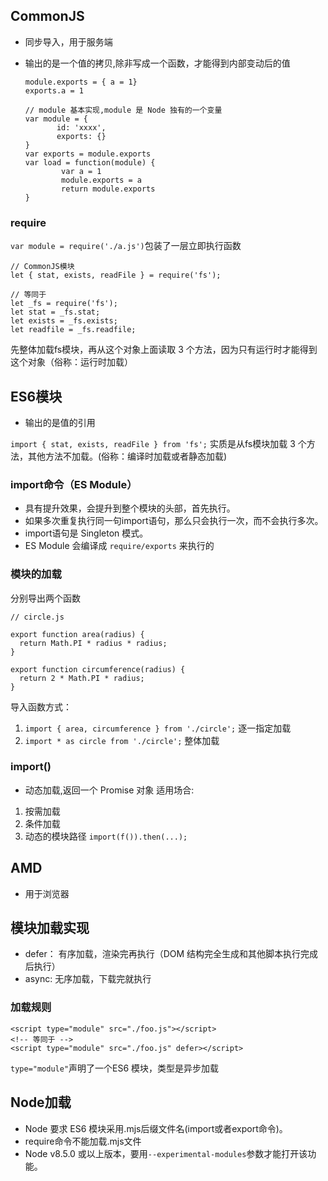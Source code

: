 ## CommonJS
- 同步导入，用于服务端

- 输出的是一个值的拷贝,除非写成一个函数，才能得到内部变动后的值

    ```
    module.exports = { a = 1}
    exports.a = 1
    
    // module 基本实现,module 是 Node 独有的一个变量
    var module = {
           id: 'xxxx',
           exports: {}
    }
    var exports = module.exports
    var load = function(module) {
            var a = 1
            module.exports = a
            return module.exports
    }
    ```
    

### require
`var module = require('./a.js')`包装了一层立即执行函数
```
// CommonJS模块
let { stat, exists, readFile } = require('fs');

// 等同于
let _fs = require('fs');
let stat = _fs.stat;
let exists = _fs.exists;
let readfile = _fs.readfile;

```
先整体加载fs模块，再从这个对象上面读取 3 个方法，因为只有运行时才能得到这个对象（俗称：运行时加载）


## ES6模块
- 输出的是值的引用

`import { stat, exists, readFile } from 'fs';` 实质是从fs模块加载 3 个方法，其他方法不加载。(俗称：编译时加载或者静态加载)

### import命令（ES Module）
- 具有提升效果，会提升到整个模块的头部，首先执行。
- 如果多次重复执行同一句import语句，那么只会执行一次，而不会执行多次。
- import语句是 Singleton 模式。
- ES Module 会编译成 `require/exports` 来执行的

### 模块的加载

分别导出两个函数

```
// circle.js

export function area(radius) {
  return Math.PI * radius * radius;
}

export function circumference(radius) {
  return 2 * Math.PI * radius;
}
```

导入函数方式：
1. `import { area, circumference } from './circle';` 逐一指定加载
2. `import * as circle from './circle';` 整体加载

### import()
- 动态加载,返回一个 Promise 对象
适用场合: 
1. 按需加载
2. 条件加载
3. 动态的模块路径 `import(f()).then(...);`


## AMD
- 用于浏览器

## 模块加载实现
- defer： 有序加载，渲染完再执行（DOM 结构完全生成和其他脚本执行完成后执行）
- async: 无序加载，下载完就执行

### 加载规则
```
<script type="module" src="./foo.js"></script>
<!-- 等同于 -->
<script type="module" src="./foo.js" defer></script>
```
`type="module"`声明了一个ES6 模块，类型是异步加载

## Node加载
- Node 要求 ES6 模块采用.mjs后缀文件名(import或者export命令)。
- require命令不能加载.mjs文件
- Node v8.5.0 或以上版本，要用`--experimental-modules`参数才能打开该功能。
